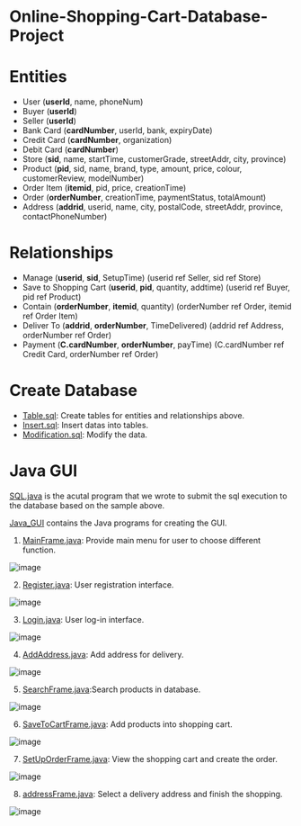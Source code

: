 # Online-Shopping-Cart-Database-Project
# Entities

* User (__userId__, name, phoneNum)
* Buyer (__userId__)
* Seller (__userId__)
* Bank Card (__cardNumber__, userId, bank, expiryDate)
* Credit Card (__cardNumber__, organization)
* Debit Card (__cardNumber__)
* Store (__sid__, name, startTime, customerGrade, streetAddr, city, province)
* Product (__pid__, sid, name, brand, type, amount, price, colour, customerReview, modelNumber)
* Order Item (__itemid__, pid, price, creationTime)
* Order (__orderNumber__, creationTime, paymentStatus, totalAmount)
* Address (__addrid__, userid, name, city, postalCode, streetAddr, province, contactPhoneNumber)

# Relationships

* Manage (__userid__, __sid__, SetupTime) (userid ref Seller, sid ref Store)
* Save to Shopping Cart (__userid__, __pid__, quantity, addtime) (userid ref Buyer, pid ref Product)
* Contain (__orderNumber__, __itemid__, quantity) (orderNumber ref Order, itemid ref Order Item)
* Deliver To (__addrid__, __orderNumber__, TimeDelivered) (addrid ref Address, orderNumber ref Order)
* Payment (__C.cardNumber__, __orderNumber__, payTime) (C.cardNumber ref Credit Card, orderNumber ref Order)

# Create Database

* [Table.sql](https://github.com/Divyasonawane/Online-Shopping-Cart-Database-Project/blob/main/Table.sql):  Create tables for entities and relationships above.
* [Insert.sql](https://github.com/Divyasonawane/Online-Shopping-Cart-Database-Project/blob/main/Insert.sql): Insert datas into tables.
* [Modification.sql](https://github.com/Divyasonawane/Online-Shopping-Cart-Database-Project/blob/main/Modification.sql): Modify the data. 
# Java GUI
[SQL.java](https://github.com/Divyasonawane/Online-Shopping-Cart-Database-Project/blob/main/SQL.java) is  the acutal program that we wrote to submit the sql execution to the database based on the sample above.

[Java_GUI](https://github.com/Divyasonawane/Online-Shopping-Cart-Database-Project/blob/main/Java_GUI) contains the Java programs for creating the GUI.

1. [MainFrame.java](https://github.com/Divyasonawane/Online-Shopping-Cart-Database-Project/blob/main/Java_GUI/MainFrame.java): Provide main menu for user to choose different function.

![image]()

2. [Register.java](https://github.com/Divyasonawane/Online-Shopping-Cart-Database-Project/blob/main/Java_GUI/Register.java): User registration interface.

![image]()

3. [Login.java](https://github.com/Divyasonawane/Online-Shopping-Cart-Database-Project/blob/main/Java_GUI/Login.java): User log-in interface.

![image]()

4. [AddAddress.java](https://github.com/Divyasonawane/Online-Shopping-Cart-Database-Project/blob/main/Java_GUI/AddAddress.java): Add address for delivery.

![image]()

5. [SearchFrame.java](https://github.com/Divyasonawane/Online-Shopping-Cart-Database-Project/blob/main/Java_GUI/SearchFrame.java):Search products in database.

![image]()

6. [SaveToCartFrame.java](https://github.com/Divyasonawane/Online-Shopping-Cart-Database-Project/blob/main/Java_GUI/SaveToCartFrame.java): Add products into shopping cart.

![image]()

7. [SetUpOrderFrame.java](): View the shopping cart and create the order.

![image]()

8. [addressFrame.java](): Select a delivery address and finish the shopping.

![image]()
